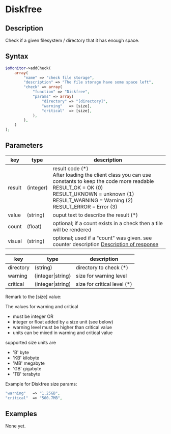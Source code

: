 # Diskfree #

## Description ##

Check if a given filesystem / directory that it has enough space.

## Syntax ##

```php
$oMonitor->addCheck(
	array(
		"name" => "check file storage",
		"description" => "The file storage have some space left",
		"check" => array(
			"function" => "Diskfree",
			"params" => array(
				"directory" => "[directory]",
				"warning"   => [size],
				"critical"  => [size],
			),
		),
	)
);
```

## Parameters ##

| key        | type     | description |
|---         |---       |---
|result      |(integer) | result code <span class="required">(*)</span><br>After loading the client class you can use constants to keep the code more readable<br>RESULT_OK = OK (0)<br>RESULT_UKNOWN = unknown (1)<br>RESULT_WARNING = Warning (2) <br>RESULT_ERROR = Error (3) |
|value       |(string)  | ouput text to describe the result <span class="required">(*)</span> |
|count       |(float)   | optional; if a count exists in a check then a tile will be rendered |
|visual      |(string)  | optional; used if a "count" was given. see counter description [Description of response](../../../20_Client/20_Description_of_response.md)|

| key      | type     | description |
|---       |---       |---
|directory |(string)  | directory to check  <span class="required">(*)</span>
|warning   |{integer\|string} | size for warning level
|critical  |(integer\|string) | size for critical level <span class="required">(*)</span>

Remark to the [size] value:

The values for warning and critical
- must be integer OR
- integer or float added by a size unit (see below)
- warning level must be higher than critical value
- units can be mixed in warning and critical value

supported size units are 

- 'B' byte
- 'KB' kilobyte
- 'MB' megabyte
- 'GB' gigabyte
- 'TB' terabyte

Example for Diskfree size params:

```php
"warning"   => "1.25GB",
"critical"  => "500.7MB",
```

## Examples ##

None yet.
